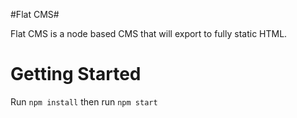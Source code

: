 #Flat CMS#

Flat CMS is a node based CMS that will export to fully static HTML.

# Getting Started #

Run `npm install` then run `npm start`
